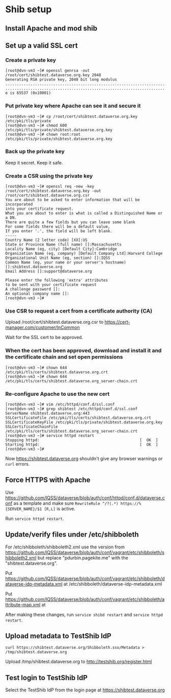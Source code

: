 # Shib setup

## Install Apache and mod shib

## Set up a valid SSL cert

### Create a private key

    [root@dvn-vm3 ~]# openssl genrsa -out /root/cert/shibtest.dataverse.org.key 2048
    Generating RSA private key, 2048 bit long modulus
    ..............................................................................................................+++
    ..............................................................................................................................+++
    e is 65537 (0x10001)

### Put private key where Apache can see it and secure it

    [root@dvn-vm3 ~]# cp /root/cert/shibtest.dataverse.org.key /etc/pki/tls/private
    [root@dvn-vm3 ~]# chmod 600 /etc/pki/tls/private/shibtest.dataverse.org.key
    [root@dvn-vm3 ~]# chown root:root /etc/pki/tls/private/shibtest.dataverse.org.key

### Back up the private key

Keep it secret. Keep it safe.

### Create a CSR using the private key

    [root@dvn-vm3 ~]# openssl req -new -key /root/cert/shibtest.dataverse.org.key -out /root/cert/shibtest.dataverse.org.csr
    You are about to be asked to enter information that will be incorporated
    into your certificate request.
    What you are about to enter is what is called a Distinguished Name or a DN.
    There are quite a few fields but you can leave some blank
    For some fields there will be a default value,
    If you enter '.', the field will be left blank.
    -----
    Country Name (2 letter code) [XX]:US
    State or Province Name (full name) []:Massachusetts
    Locality Name (eg, city) [Default City]:Cambridge
    Organization Name (eg, company) [Default Company Ltd]:Harvard College
    Organizational Unit Name (eg, section) []:IQSS
    Common Name (eg, your name or your server's hostname) []:shibtest.dataverse.org
    Email Address []:support@dataverse.org

    Please enter the following 'extra' attributes
    to be sent with your certificate request
    A challenge password []:
    An optional company name []:
    [root@dvn-vm3 ~]#

### Use CSR to request a cert from a certificate authority (CA)

Upload /root/cert/shibtest.dataverse.org.csr to https://cert-manager.com/customer/InCommon

Wait for the SSL cert to be approved.

### When the cert has been approved, download and install it and the certificate chain and set open permissions

    [root@dvn-vm3 ~]# chown 644 /etc/pki/tls/certs/shibtest.dataverse.org.crt
    [root@dvn-vm3 ~]# chown 644 /etc/pki/tls/certs/shibtest.dataverse.org_server-chain.crt

### Re-configure Apache to use the new cert

    [root@dvn-vm3 ~]# vim /etc/httpd/conf.d/ssl.conf
    [root@dvn-vm3 ~]# grep shibtest /etc/httpd/conf.d/ssl.conf
    ServerName shibtest.dataverse.org:443
    SSLCertificateFile /etc/pki/tls/certs/shibtest.dataverse.org.crt
    SSLCertificateKeyFile /etc/pki/tls/private/shibtest.dataverse.org.key
    SSLCertificateChainFile /etc/pki/tls/certs/shibtest.dataverse.org_server-chain.crt
    [root@dvn-vm3 ~]# service httpd restart
    Stopping httpd:                                            [  OK  ]
    Starting httpd:                                            [  OK  ]
    [root@dvn-vm3 ~]#

Now https://shibtest.dataverse.org shouldn't give any browser warnings or `curl` errors.

## Force HTTPS with Apache

Use https://github.com/IQSS/dataverse/blob/auth/conf/httpd/conf.d/dataverse.conf as a template and make sure `RewriteRule ^/?(.*) https://%{SERVER_NAME}/$1 [R,L]` is active.

Run `service httpd restart`.

## Update/verify files under /etc/shibboleth

For /etc/shibboleth/shibboleth2.xml use the version from https://github.com/IQSS/dataverse/blob/auth/conf/vagrant/etc/shibboleth/shibboleth2.xml but replace "pdurbin.pagekite.me" with the "shibtest.dataverse.org".

Put https://github.com/IQSS/dataverse/blob/auth/conf/vagrant/etc/shibboleth/dataverse-idp-metadata.xml at /etc/shibboleth/dataverse-idp-metadata.xml

Put https://github.com/IQSS/dataverse/blob/auth/conf/vagrant/etc/shibboleth/attribute-map.xml at 

After making these changes, run `service shibd restart` and `service httpd restart`.

## Upload metadata to TestShib IdP

    curl https://shibtest.dataverse.org/Shibboleth.sso/Metadata > /tmp/shibtest.dataverse.org

Upload /tmp/shibtest.dataverse.org to http://testshib.org/register.html

## Test login to TestShib IdP

Select the TestShib IdP from the login page at https://shibtest.dataverse.org
